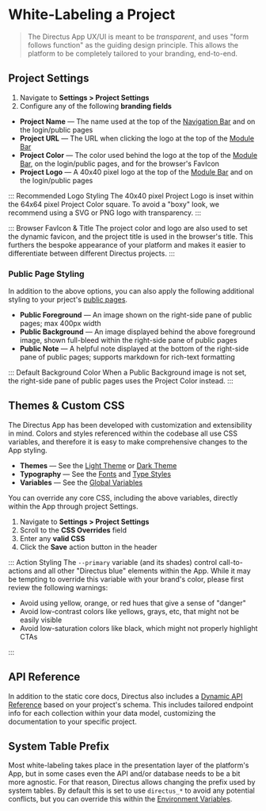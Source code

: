 # White-Labeling a Project

> The Directus App UX/UI is meant to be _transparent_, and uses "form follows function" as the guiding design principle. This allows the platform to be completely tailored to your branding, end-to-end.

## Project Settings

1. Navigate to **Settings > Project Settings**
2. Configure any of the following **branding fields**

* **Project Name** — The name used at the top of the [Navigation Bar](#) and on the login/public pages
* **Project URL** — The URL when clicking the logo at the top of the [Module Bar](#)
* **Project Color** — The color used behind the logo at the top of the [Module Bar](#), on the login/public pages, and for the browser's FavIcon
* **Project Logo** — A 40x40 pixel logo at the top of the [Module Bar](#) and on the login/public pages

::: Recommended Logo Styling
The 40x40 pixel Project Logo is inset within the 64x64 pixel Project Color square. To avoid a "boxy" look, we recommend using a SVG or PNG logo with transparency.
:::

::: Browser FavIcon & Title
The project color and logo are also used to set the dynamic favicon, and the project title is used in the browser's title. This furthers the bespoke appearance of your platform and makes it easier to differentiate between different Directus projects.
:::

### Public Page Styling

In addition to the above options, you can also apply the following additional styling to your prject's [public pages](#).

* **Public Foreground** — An image shown on the right-side pane of public pages; max 400px width
* **Public Background** — An image displayed behind the above foreground image, shown full-bleed within the right-side pane of public pages
* **Public Note** — A helpful note displayed at the bottom of the right-side pane of public pages; supports markdown for rich-text formatting

::: Default Background Color
When a Public Background image is not set, the right-side pane of public pages uses the Project Color instead.
:::

## Themes & Custom CSS

The Directus App has been developed with customization and extensibility in mind. Colors and styles referenced within the codebase all use CSS variables, and therefore it is easy to make comprehensive changes to the App styling.

* **Themes** — See the [Light Theme](https://github.com/directus/next/blob/main/app/src/styles/themes/_light.scss) or [Dark Theme](https://github.com/directus/next/blob/main/app/src/styles/themes/_dark.scss)
* **Typography** — See the [Fonts](https://github.com/directus/next/blob/main/app/src/styles/_type-styles.scss) and [Type Styles](https://github.com/directus/next/blob/main/app/src/styles/mixins/type-styles.scss)
* **Variables** — See the [Global Variables](https://github.com/directus/next/blob/main/app/src/styles/_variables.scss)

You can override any core CSS, including the above variables, directly within the App through project Settings.

1. Navigate to **Settings > Project Settings**
2. Scroll to the **CSS Overrides** field
3. Enter any **valid CSS**
4. Click the **Save** action button in the header

::: Action Styling
The `--primary` variable (and its shades) control call-to-actions and all other "Directus blue" elements within the App. While it may be tempting to override this variable with your brand's color, please first review the following warnings:

* Avoid using yellow, orange, or red hues that give a sense of "danger"
* Avoid low-contrast colors like yellows, grays, etc, that might not be easily visible
* Avoid low-saturation colors like black, which might not properly highlight CTAs

:::

## API Reference

In addition to the static core docs, Directus also includes a [Dynamic API Reference](#) based on your project's schema. This includes tailored endpoint info for each collection within your data model, customizing the documentation to your specific project.

## System Table Prefix

Most white-labeling takes place in the presentation layer of the platform's App, but in some cases even the API and/or database needs to be a bit more agnostic. For that reason, Directus allows changing the prefix used by system tables. By default this is set to use `directus_*` to avoid any potential conflicts, but you can override this within the [Environment Variables](#).
